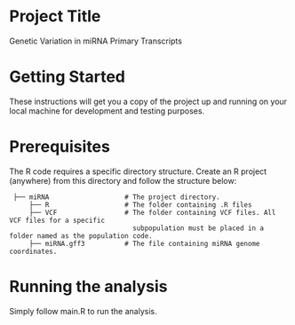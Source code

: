 # Project Title
Genetic Variation in miRNA Primary Transcripts

# Getting Started
These instructions will get you a copy of the project up and running on your local machine for development and testing purposes.

# Prerequisites
The R code requires a specific directory structure. Create an R project (anywhere) from this directory and follow the structure below:

     ├── miRNA                   # The project directory.
         ├── R                   # The folder containing .R files
         ├── VCF                 # The folder containing VCF files. All VCF files for a specific 
                                   subpopulation must be placed in a folder named as the population code.
         ├── miRNA.gff3          # The file containing miRNA genome coordinates.

# Running the analysis
Simply follow main.R to run the analysis.
